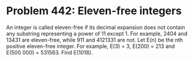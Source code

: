 # Problem 442: Eleven-free integers
An integer is called eleven-free if its decimal expansion does not
contain any substring representing a power of 11 except 1. For example,
2404 and 13431 are eleven-free, while 911 and 4121331 are not. Let E(n)
be the nth positive eleven-free integer. For example, E(3) = 3, E(200) =
213 and E(500 000) = 531563. Find E(1018).
